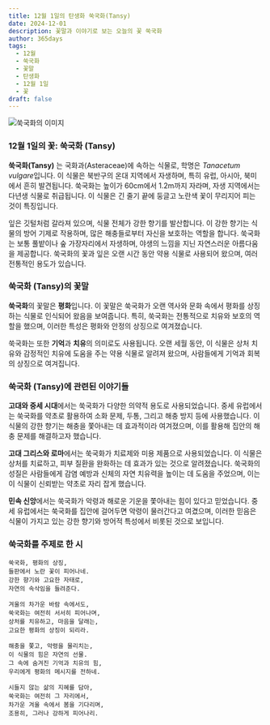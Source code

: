 ```yaml
---
title: 12월 1일의 탄생화 쑥국화(Tansy)
date: 2024-12-01
description: 꽃말과 이야기로 보는 오늘의 꽃 쑥국화
author: 365days
tags:
  - 12월
  - 쑥국화
  - 꽃말
  - 탄생화
  - 12월 1일
  - 꽃
draft: false
---
```


![쑥국화의 이미지](https://cdn.pixabay.com/photo/2016/02/08/14/43/tansy-1186677_1280.jpg#center)


### 12월 1일의 꽃: 쑥국화 (Tansy)

**쑥국화(Tansy)** 는 국화과(Asteraceae)에 속하는 식물로, 학명은 *Tanacetum vulgare*입니다. 이 식물은 북반구의 온대 지역에서 자생하며, 특히 유럽, 아시아, 북미에서 흔히 발견됩니다. 쑥국화는 높이가 60cm에서 1.2m까지 자라며, 자생 지역에서는 다년생 식물로 취급됩니다. 이 식물은 긴 줄기 끝에 둥글고 노란색 꽃이 무리지어 피는 것이 특징입니다.

잎은 깃털처럼 갈라져 있으며, 식물 전체가 강한 향기를 발산합니다. 이 강한 향기는 식물의 방어 기제로 작용하며, 많은 해충들로부터 자신을 보호하는 역할을 합니다. 쑥국화는 보통 풀밭이나 숲 가장자리에서 자생하며, 야생의 느낌을 지닌 자연스러운 아름다움을 제공합니다. 쑥국화의 꽃과 잎은 오랜 시간 동안 약용 식물로 사용되어 왔으며, 여러 전통적인 용도가 있습니다.

### 쑥국화 (Tansy)의 꽃말

**쑥국화**의 꽃말은 **평화**입니다. 이 꽃말은 쑥국화가 오랜 역사와 문화 속에서 평화를 상징하는 식물로 인식되어 왔음을 보여줍니다. 특히, 쑥국화는 전통적으로 치유와 보호의 역할을 했으며, 이러한 특성은 평화와 안정의 상징으로 여겨졌습니다.

쑥국화는 또한 **기억**과 **치유**의 의미로도 사용됩니다. 오랜 세월 동안, 이 식물은 상처 치유와 감정적인 치유에 도움을 주는 약용 식물로 알려져 왔으며, 사람들에게 기억과 회복의 상징으로 여겨집니다.

### 쑥국화 (Tansy)에 관련된 이야기들

**고대와 중세 시대**에서는 쑥국화가 다양한 의약적 용도로 사용되었습니다. 중세 유럽에서는 쑥국화를 약초로 활용하여 소화 문제, 두통, 그리고 해충 방지 등에 사용했습니다. 이 식물의 강한 향기는 해충을 쫓아내는 데 효과적이라 여겨졌으며, 이를 활용해 집안의 해충 문제를 해결하고자 했습니다.

**고대 그리스와 로마**에서는 쑥국화가 치료제와 미용 제품으로 사용되었습니다. 이 식물은 상처를 치료하고, 피부 질환을 완화하는 데 효과가 있는 것으로 알려졌습니다. 쑥국화의 성질은 사람들에게 감염 예방과 신체의 자연 치유력을 높이는 데 도움을 주었으며, 이는 이 식물이 신뢰받는 약초로 자리 잡게 했습니다.

**민속 신앙**에서는 쑥국화가 악령과 해로운 기운을 쫓아내는 힘이 있다고 믿었습니다. 중세 유럽에서는 쑥국화를 집안에 걸어두면 악령이 물러간다고 여겼으며, 이러한 믿음은 식물이 가지고 있는 강한 향기와 방어적 특성에서 비롯된 것으로 보입니다.

### 쑥국화를 주제로 한 시

	쑥국화, 평화의 상징,  
	들판에서 노란 꽃이 피어나네.  
	강한 향기와 고요한 자태로,  
	자연의 속삭임을 들려준다.
	
	겨울의 차가운 바람 속에서도,  
	쑥국화는 여전히 서서히 피어나며,  
	상처를 치유하고, 마음을 달래는,  
	고요한 평화의 상징이 되리라.
	
	해충을 쫓고, 악령을 물리치는,  
	이 식물의 힘은 자연의 선물.  
	그 속에 숨겨진 기억과 치유의 힘,  
	우리에게 평화의 메시지를 전하네.
	
	시들지 않는 삶의 지혜를 담아,  
	쑥국화는 여전히 그 자리에서,  
	차가운 겨울 속에서 봄을 기다리며,  
	조용히, 그러나 강하게 피어나리.